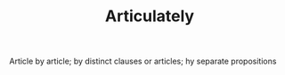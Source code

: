 ---
title: Articulately
letter: A
permalink: "/definitions/articulately.html"
body: Article by article; by distinct clauses or articles; hy separate propositions
published_at: '2018-07-07'
layout: post
---